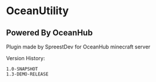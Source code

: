 # OceanUtility

## Powered By OceanHub

Plugin made by SpreestDev for OceanHub minecraft server

Version History:
 
    1.0-SNAPSHOT
    1.3-DEMO-RELEASE 
